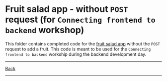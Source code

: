 # Fruit salad app - without `POST` request (for `Connecting frontend to backend` workshop)

This folder contains completed code for the [fruit salad app](./fruit-salad/) without the `POST` request to add a fruit. This code is meant to be used for the `Connecting frontend to backend` workship during the backend development day. 

---

[Back](./README.md)

---
